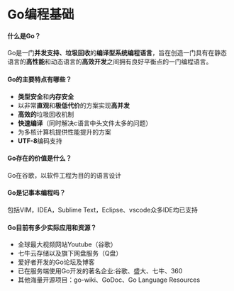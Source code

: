 # Go编程基础

#### 什么是Go？

Go是一门**并发支持、垃圾回收**的**编译型系统编程语言**，旨在创造一门具有在静态语言的**高性能**和动态语言的**高效开发**之间拥有良好平衡点的一门编程语言。

#### Go的主要特点有哪些？

- **类型安全**和**内存安全**
- 以非常**直观**和**极低代价**的方案实现**高并发**
- **高效的**垃圾回收机制
- **快速编译**（同时解决c语言中头文件太多的问题）
- 为多核计算机提供性能提升的方案
- **UTF-8**编码支持

#### Go存在的价值是什么？

Go在谷歌，以软件工程为目的的语言设计

#### Go是记事本编程吗？

包括VIM，IDEA，Sublime Text，Eclipse、vscode众多IDE均已支持

#### Go目前有多少实际应用和资源？

- 全球最大视频网站Youtube（谷歌）
- 七牛云存储以及旗下网盘服务（Q盘）
- 爱好者开发的Go论坛及博客
- 已在服务端使用Go开发的著名企业:谷歌、盛大、七牛、360
- 其他海量开源项目：go-wiki、GoDoc、Go Language Resources























